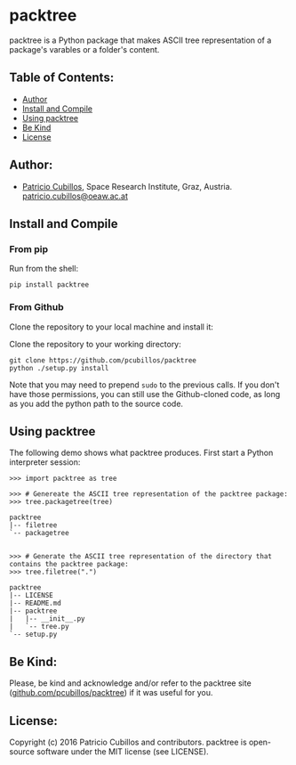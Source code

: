 # packtree

packtree is a Python package that makes ASCII tree representation of a
package's varables or a folder's content.

## Table of Contents:
* [Author](#author)
* [Install and Compile](#install-and-compile)
* [Using packtree](#using-packtree)
* [Be Kind](#be-kind)
* [License](#license)


## Author:
* [Patricio Cubillos](https://github.com/pcubillos/),  Space Research Institute, Graz, Austria.  <patricio.cubillos@oeaw.ac.at>


## Install and Compile

### From pip
Run from the shell:
```shell
pip install packtree
```

### From Github
Clone the repository to your local machine and install it:

Clone the repository to your working directory:  
```shell
git clone https://github.com/pcubillos/packtree
python ./setup.py install
```

Note that you may need to prepend `sudo` to the previous calls.
If you don't have those permissions, you can still use the Github-cloned code,
as long as you add the python path to the source code.

## Using packtree

The following demo shows what packtree produces.
First start a Python interpreter session:

```code
>>> import packtree as tree

>>> # Genereate the ASCII tree representation of the packtree package:
>>> tree.packagetree(tree)

packtree
|-- filetree
`-- packagetree


>>> # Generate the ASCII tree representation of the directory that contains the packtree package:
>>> tree.filetree(".")

packtree
|-- LICENSE
|-- README.md
|-- packtree
|   |-- __init__.py
|   `-- tree.py
`-- setup.py
```

## Be Kind:

Please, be kind and acknowledge and/or refer to the packtree site
([github.com/pcubillos/packtree](https://github.com/pcubillos/packtree))
if it was useful for you.


## License:

Copyright (c) 2016 Patricio Cubillos and contributors.
packtree is open-source software under the MIT license (see LICENSE).

